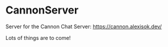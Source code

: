 # CannonServer

Server for the Cannon Chat Server: https://cannon.alexisok.dev/

Lots of things are to come!
